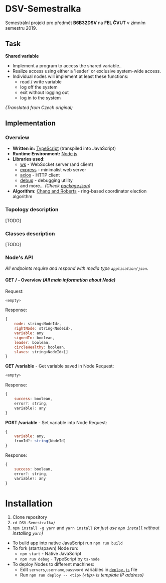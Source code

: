 # DSV-Semestralka
Semestrální projekt pro předmět **B6B32DSV** na **FEL ČVUT** v zimním semestru 2019.

## Task
**Shared variable**
- Implement a program to access the shared variable..
- Realize access using either a 'leader' or exclusive system-wide access.
- Individual nodes will implement at least these functions:
  - read / write variable
  - log off the system
  - exit without logging out
  - log in to the system

*(Translated from Czech original)*

## Implementation
### Overview
- **Written in:** [TypeScript](https://www.typescriptlang.org/) (transpiled into JavaScript)
- **Runtime Environment:** [Node.js](https://nodejs.org/en/)
-  **Libraries used:**
   - [ws](https://www.npmjs.com/package/ws) - WebSocket server (and client)
   - [express](https://www.npmjs.com/package/express) - minimalist web server
   - [axios](https://www.npmjs.com/package/axios) - HTTP client
   - [debug](https://www.npmjs.com/package/debug) - debugging utility
   - and more... *(Check [package.json](https://github.com/Baterka/DSV-Semestralka/blob/master/package.json))*
  - **Algorithm:** [Chang and Roberts](https://en.wikipedia.org/wiki/Chang_and_Roberts_algorithm) - ring-based coordinator election algorithm
### Topology description
[TODO]
### Classes description
[TODO]
### Node's API
*All endpoints require and respond with media type `application/json`.*

#### **GET /** - Overview *(All main information about Node)*
Request:
```javascript
<empty>
```
 Response:
```javascript
{
	node: string<NodeId>,
	rightNode: string<NodeId>,
	variable: any
	signedIn: boolean,
	leader: boolean,
	circleHealthy: boolean,
	slaves: string<NodeId>[]
}
```
	
**GET /variable** - Get variable saved in Node
Request:
```javascript
<empty>
```
 Response:
```javascript
{
	success: boolean,
	error?: string,
	variable?: any
}
```
 
**POST /variable** - Set variable into Node
Request:
```javascript
{
	variable: any,
	fromId?: string(NodeId)
}
```
 Response:
```javascript
{
	success: boolean,
	error?: string,
	variable?: any
}
```

# Installation
1) Clone repository
2) `cd DSV-Semestralka/`
3) `npm install -g yarn` and `yarn install` *(or just use `npm install` without installing `yarn`)*
- To build app into native JavaScript run `npm run build`
- To fork (start/spawn) Node run:
	-  `npm start` - Native JavaScript
	- `npm run debug` - TypeScript by `ts-node`
- To deploy Nodes to different machines:
	- Edit `servers`,`username`,`password` variables in [`deploy.js`](https://github.com/Baterka/DSV-Semestralka/blob/master/deploy.js) file
	- Run `npm run deploy -- <tip>` *(\<tip> is template IP address)*
